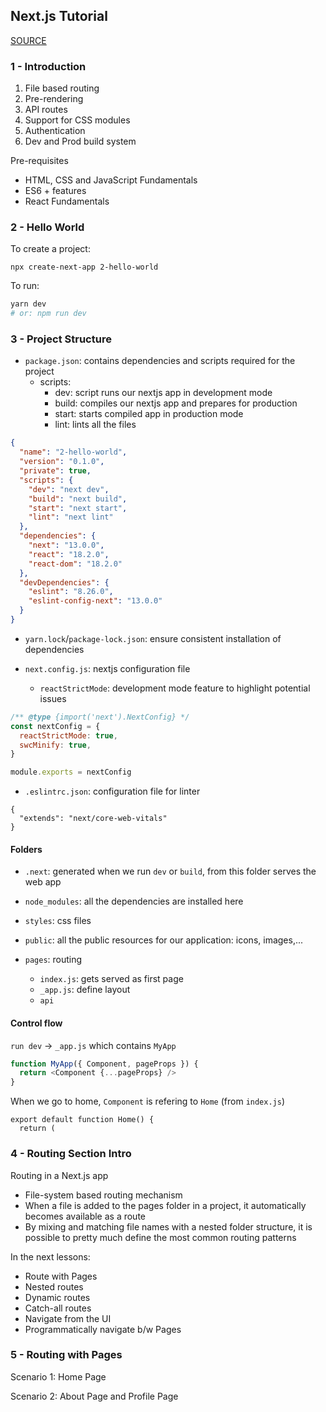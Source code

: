 ## Next.js Tutorial

[SOURCE](https://www.youtube.com/watch?v=9P8mASSREYM&list=PLC3y8-rFHvwgC9mj0qv972IO5DmD-H0ZH)

### 1 - Introduction

1. File based routing
2. Pre-rendering
3. API routes
4. Support for CSS modules
5. Authentication
6. Dev and Prod build system

Pre-requisites

- HTML, CSS and JavaScript Fundamentals
- ES6 + features
- React Fundamentals

### 2 - Hello World

To create a project:

```
npx create-next-app 2-hello-world
```

To run:

```bash
yarn dev
# or: npm run dev
```

### 3 - Project Structure

- `package.json`: contains dependencies and scripts required for the project
  - scripts:
    - dev: script runs our nextjs app in development mode
    - build: compiles our nextjs app and prepares for production 
    - start: starts compiled app in production mode
    - lint: lints all the files

```json
{
  "name": "2-hello-world",
  "version": "0.1.0",
  "private": true,
  "scripts": {
    "dev": "next dev",
    "build": "next build",
    "start": "next start",
    "lint": "next lint"
  },
  "dependencies": {
    "next": "13.0.0",
    "react": "18.2.0",
    "react-dom": "18.2.0"
  },
  "devDependencies": {
    "eslint": "8.26.0",
    "eslint-config-next": "13.0.0"
  }
}
```

- `yarn.lock`/`package-lock.json`: ensure consistent installation of dependencies

- `next.config.js`: nextjs configuration file
  - `reactStrictMode`: development mode feature to highlight potential issues

```js
/** @type {import('next').NextConfig} */
const nextConfig = {
  reactStrictMode: true,
  swcMinify: true,
}

module.exports = nextConfig
```

- `.eslintrc.json`: configuration file for linter

```
{
  "extends": "next/core-web-vitals"
}
```

#### Folders

- `.next`: generated when we run `dev` or `build`, from this folder serves the web app

- `node_modules`: all the dependencies are installed here

- `styles`: css files

- `public`: all the public resources for our application: icons, images,...

- `pages`: routing
  - `index.js`: gets served as first page
  - `_app.js`: define layout
  - `api`

#### Control flow

`run dev` -> `_app.js` which contains `MyApp`

```js
function MyApp({ Component, pageProps }) {
  return <Component {...pageProps} />
}
```

When we go to home, `Component` is refering to `Home` (from `index.js`)

```
export default function Home() {
  return (
```

### 4 - Routing Section Intro

Routing in a Next.js app

- File-system based routing mechanism
- When a file is added to the pages folder in a project, it automatically becomes available as a route
- By mixing and matching file names with a nested folder structure, it is possible to pretty much define the most common routing patterns

In the next lessons:

- Route with Pages
- Nested routes
- Dynamic routes
- Catch-all routes
- Navigate from the UI
- Programmatically navigate b/w Pages

### 5 - Routing with Pages

Scenario 1: Home Page

Scenario 2: About Page and Profile Page

